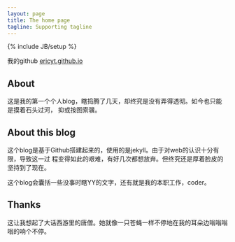 ```yaml
---
layout: page
title: The home page
tagline: Supporting tagline
---
```

{% include JB/setup %}

我的github [ericyt.github.io](http://ericyt.github.io)



## About

这是我的第一个个人blog，瞎捣腾了几天，却终究是没有弄得透彻。如今也只能是摸着石头过河，
抑或按图索骥。
    
## About this blog

这个blog是基于Github搭建起来的，使用的是jekyll。由于对web的认识十分有限，导致这一过
程变得如此的艰难，有好几次都想放弃。但终究还是厚着脸皮的坚持到了现在。

这个blog会囊括一些没事时瞎YY的文字，还有就是我的本职工作，coder。

## Thanks
这让我想起了大话西游里的唐僧。她就像一只苍蝇一样不停地在我的耳朵边嗡嗡嗡嗡的响个不停。



